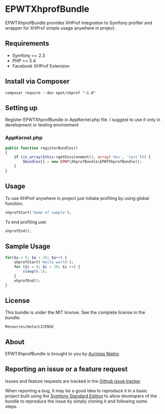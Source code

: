 EPWTXhprofBundle
================

EPWTXhprofBundle provides XHProf integration to Symfony profiler and wrapper for XHProf simple usage anywhere in project.

## Requirements

 * Symfony >= 2.3
 * PHP >= 5.4
 * Facebook XHProf Extension

## Install via Composer

```
composer require --dev epwt/xhprof "~1.0"
```

## Setting up

Register EPWTXhprofBundle in AppKernel.php file. I suggest to use it only in development or testing environment

### AppKernel.php

```php
public function registerBundles()
{
	if (in_array($this->getEnvironment(), array('dev', 'test'))) {
		$bundles[] = new EPWT\XhprofBundle\EPWTXhprofBundle();
	}
}
```


## Usage

To use XHProf anywhere in project just initiate profiling by using global function:

```php
xhprofStart('Name of sample');
```

To end profiling use:

```php
xhprofEnd();
```

## Sample Usage

```php
for($a = 0; $a < 20; $a++) {
    xhprofStart('Hello world');
    for ($i = 0; $i < 20; $i ++) {
        sleep(0.1);
    }
    xhprofEnd();
}
```

License
-------

This bundle is under the MIT license. See the complete license in the bundle:

    Resources/meta/LICENSE

About
-----

EPWTXhprofBundle is brought to you by [Aurimas Niekis](https://github.com/gcds).

Reporting an issue or a feature request
---------------------------------------

Issues and feature requests are tracked in the [Github issue tracker](https://github.com/gcds/epwt-xhprof/issues).

When reporting a bug, it may be a good idea to reproduce it in a basic project
built using the [Symfony Standard Edition](https://github.com/symfony/symfony-standard)
to allow developers of the bundle to reproduce the issue by simply cloning it
and following some steps.